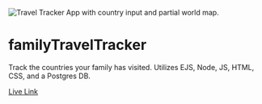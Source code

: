 ![Travel Tracker App with country input and partial world map.](https://i.ibb.co/HKFXGNZ/Screenshot-2023-11-06-142017.png)
# familyTravelTracker
Track the countries your family has visited. Utilizes EJS, Node, JS, HTML, CSS, and a Postgres DB.

[Live Link](https://familytraveltracker.onrender.com)
